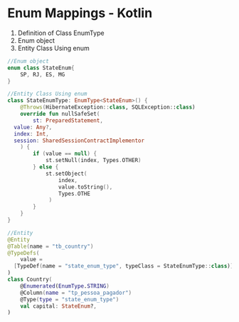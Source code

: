 # Enum Mappings - Kotlin



1. Definition of Class EnumType
2. Enum object 
3. Entity Class Using enum


```kotlin
//Enum object
enum class StateEnum{  
    SP, RJ, ES, MG
}
```

```kotlin
//Entity Class Using enum
class StateEnumType: EnumType<StateEnum>() {  
    @Throws(HibernateException::class, SQLException::class)  
    override fun nullSafeSet(  
        st: PreparedStatement,  
  value: Any?,  
  index: Int,  
  session: SharedSessionContractImplementor  
    ) {  
        if (value == null) {  
            st.setNull(index, Types.OTHER)  
        } else {  
            st.setObject(  
                index,  
				value.toString(),  
				Types.OTHE
			 )  
        }  
    }  
}
```

```kotlin
//Entity
@Entity  
@Table(name = "tb_country")  
@TypeDefs(  
    value =  
  [TypeDef(name = "state_enum_type", typeClass = StateEnumType::class)]
)
class Country(
	@Enumerated(EnumType.STRING)  
	@Column(name = "tp_pessoa_pagador")  
	@Type(type = "state_enum_type")  
	val capital: StateEnum?,
)
```

```kotlin
```
